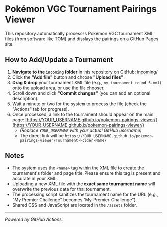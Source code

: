 # Pokémon VGC Tournament Pairings Viewer

This repository automatically processes Pokémon VGC tournament XML files (from software like TOM) and displays the pairings on a GitHub Pages site.

## How to Add/Update a Tournament

1.  **Navigate to the `incoming` folder** in this repository on GitHub: [incoming/](incoming/)
2.  Click the **"Add file"** button and choose **"Upload files"**.
3.  **Drag & drop** your tournament XML file (e.g., `my_tournament_round_5.xml`) onto the upload area, or use the file chooser.
4.  Scroll down and click **"Commit changes"** (you can add an optional description).
5.  Wait a minute or two for the system to process the file (check the "Actions" tab for progress).
6.  Once processed, a link to the tournament should appear on the main page: [https://YOUR_USERNAME.github.io/pokemon-pairings-viewer/](https://YOUR_USERNAME.github.io/pokemon-pairings-viewer/)
    *   _(Replace `YOUR_USERNAME` with your actual GitHub username)_
    *   The direct link will be `https://YOUR_USERNAME.github.io/pokemon-pairings-viewer/Tournament-Folder-Name/`

## Notes

*   The system uses the `<name>` tag within the XML file to create the tournament's folder and page title. Please ensure this tag is present and accurate in your XML.
*   Uploading a new XML file with the **exact same tournament name** will overwrite the previous data for that tournament.
*   The processing script sanitizes the tournament name for the URL (e.g., "My Premier Challenge" becomes "My-Premier-Challenge").
*   Shared CSS and JavaScript are located in the `/assets` folder.

---
*Powered by GitHub Actions.*
